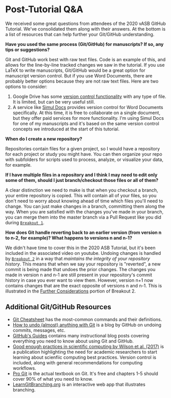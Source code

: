 # Post-Tutorial Q&A
 We received some great questions from attendees of the 2020 vASB GitHub Tutorial. We've consolidated them along
 with their answers. At the bottom is a list of resources that can help further your Git/GitHub understanding.

**Have you used the same process (Git/GitHub) for manuscripts? If so, any tips or suggestions?**

Git and GitHub work best with raw text files. Code is an example of this, and allows for the line-by-line
tracked changes we saw in the tutorial. If you use LaTeX to write manuscripts, Git/GitHub would be a great option
for manuscript version control. But if you use Word Documents, there are probably better options because
they are not raw text files. Here are two options to consider:
1. Google Drive has some [version control functionality](https://support.google.com/drive/answer/2409045?co=GENIE.Platform%3DDesktop&hl=en)
 with any type of file. It is limited, but can be very useful still.
2. A service like [Simul Docs](https://www.simuldocs.com/how-it-works) provides version control for Word 
Documents specifically. At this time, it is free to collaborate on a single document, but they offer paid 
services for more functionality. I'm using Simul Docs for one of my manuscripts and it's based on the same version 
control concepts we introduced at the start of this tutorial.

**When do I create a new repository?**

Repositories contain files for a given project, so I would have a repository for each project or study you might have.
You can then organize your repo with subfolders for scripts used to process, analyze, or visualize your data, for example.

**If I have multiple files in a repository and I think I may need to edit only some of them, should I
just branch/checkout those files or all of them?**

A clear distinction we need to make is that when you checkout a branch, your entire repository is copied. This will
contain all of your files, so you don't need to worry about knowing ahead of time which files you'll need
to change. You can just make changes in a branch, committing them along the way. 
When you are satisfied with the changes you've made in your branch, you can merge them into the master 
branch via a Pull Request like you did during [`Breakout 1`](Tutorial_Instructions/breakout_1.md).

**How does Git handle reverting back to an earlier version (from version n to n-2, for example)? 
What happens to versions n and n-1?**

We didn't have time to cover this in the 2020 ASB Tutorial, but it's been included in the associated video on youtube.
Undoing changes is handled by [`Breakout 2`](Tutorial_Instructions/breakout_2.md) in a way
that *maintains the integrity of your repository history*. This means that when we say
your repository is "reverted", a new commit is being made that undoes the prior changes. The changes you 
made in version n and n-1 are still present in your repository's commit history in case you ever want to view them. 
However, version n+1 now contains changes that are the exact opposite of versions n and n-1. This is illustrated in the 
[Further Considerations](https://github.com/alcantarar/ASB_Tutorial/blob/master/Tutorial_Instructions/breakout_2.md#further-considerations-reverting-multiple-changes-at-once)
 portion of Breakout 2.
 
 ## Additional Git/GitHub Resources
 * [Git Cheatsheet](Tutorial_Instructions/git_cheatsheet.md) has the most-common commands and their definitions.
 * [How to undo (almost) anything with Git](https://github.blog/2015-06-08-how-to-undo-almost-anything-with-git/) is a blog
 by GitHub on undoing commits, messages, etc.
 * [GitHub's Guides](https://guides.github.com/) contains many instructional blog posts covering everything you need to know
 about using Git and GitHub.
 * [Good enough practices in scientific computing by Wilson et al. (2017)](https://journals.plos.org/ploscompbiol/article?id=10.1371/journal.pcbi.1005510)
 is a publication highlighting the need for academic researchers to start learning about scienfiic computing best practices.
 Version control is included, along with general recommendations for computing workflows.
 * [Pro Git](https://git-scm.com/book/en/v2) is the actual textbook on Git. It's free and chapters 1-5 should cover 90% of what you need to know.
 * [LearnGitBranching.org](https://learngitbranching.js.org/) is an interactive web app that illustrates branching. 